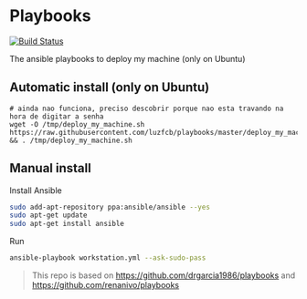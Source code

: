 Playbooks
=========

[![Build Status](https://travis-ci.org/luzfcb/playbooks.svg)](https://travis-ci.org/luzfcb/playbooks)

The ansible playbooks to deploy my machine (only on Ubuntu)

Automatic install (only on Ubuntu)
----------------------------------

```
# ainda nao funciona, preciso descobrir porque nao esta travando na hora de digitar a senha
wget -O /tmp/deploy_my_machine.sh https://raw.githubusercontent.com/luzfcb/playbooks/master/deploy_my_machine.sh && . /tmp/deploy_my_machine.sh
```

Manual install
--------------

Install Ansible

```bash
sudo add-apt-repository ppa:ansible/ansible --yes
sudo apt-get update
sudo apt-get install ansible
```

Run

```bash
ansible-playbook workstation.yml --ask-sudo-pass
```

> This repo is based on https://github.com/drgarcia1986/playbooks and https://github.com/renanivo/playbooks
